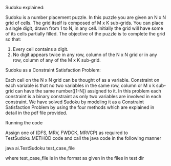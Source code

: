 Sudoku explained:   

Sudoku is a number placement puzzle. In this puzzle you are given an N x N grid
of cells. The grid itself is composed of M x K sub-grids. You can place a single
digit, drawn from 1 to N, in any cell. Initially the grid will have some of its cells
partially filled. The objective of the puzzle is to complete the grid so that:
1. Every cell contains a digit.
2. No digit appears twice in any row, column of the N x N grid or in any row,
column of any of the M x K sub-grid.

Sudoku as a Constraint Satisfaction Problem:    

Each cell on the N x N grid can be thought of as a variable. Constraint on each
variable is that no two variables in the same row, column or M x k sub-grid can
have the same number([1-N]) assigned to it. In this problem each constraint is a
binary constraint as only two variables are involved in each constraint.
We have solved Sudoku by modeling it as a Constraint Satisfaction Problem by
using the four methods which are explained in detail in the pdf file provided.

Running the code

Assign one of (DFS, MRV, FWDCK, MRVCP) as required to TestSudoku.METHOD  code and call the
java code in the following manner

java ai.TestSudoku test_case_file

where test_case_file is in the format as given in the files in test dir

